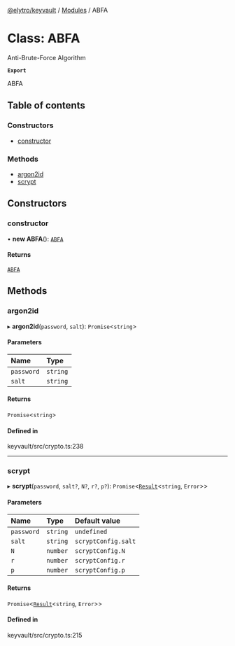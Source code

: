[@elytro/keyvault](../README.md) / [Modules](../modules.md) / ABFA

# Class: ABFA

Anti-Brute-Force Algorithm

**`Export`**

ABFA

## Table of contents

### Constructors

- [constructor](ABFA.md#constructor)

### Methods

- [argon2id](ABFA.md#argon2id)
- [scrypt](ABFA.md#scrypt)

## Constructors

### constructor

• **new ABFA**(): [`ABFA`](ABFA.md)

#### Returns

[`ABFA`](ABFA.md)

## Methods

### argon2id

▸ **argon2id**(`password`, `salt`): `Promise`\<`string`\>

#### Parameters

| Name | Type |
| :------ | :------ |
| `password` | `string` |
| `salt` | `string` |

#### Returns

`Promise`\<`string`\>

#### Defined in

keyvault/src/crypto.ts:238

___

### scrypt

▸ **scrypt**(`password`, `salt?`, `N?`, `r?`, `p?`): `Promise`\<[`Result`](../modules.md#result)\<`string`, `Error`\>\>

#### Parameters

| Name | Type | Default value |
| :------ | :------ | :------ |
| `password` | `string` | `undefined` |
| `salt` | `string` | `scryptConfig.salt` |
| `N` | `number` | `scryptConfig.N` |
| `r` | `number` | `scryptConfig.r` |
| `p` | `number` | `scryptConfig.p` |

#### Returns

`Promise`\<[`Result`](../modules.md#result)\<`string`, `Error`\>\>

#### Defined in

keyvault/src/crypto.ts:215
